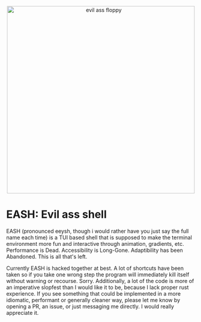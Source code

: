 <p align="center">
  <img height="500" alt="evil ass floppy" src="https://github.com/user-attachments/assets/78ec94a8-4011-4d50-b41a-a64e3b5341e9" />
</align>

# EASH: Evil ass shell
EASH (pronounced eeysh, though i would rather have you just say the full name each time) is a TUI based shell that is
supposed to make the terminal environment more fun and interactive through animation, gradients, etc.
Performance is Dead. Accessibility is Long-Gone. Adaptibility has been Abandoned. This is all that's left.

Currently EASH is hacked together at best. A lot of shortcuts have been taken so if you take one wrong step the program
will immediately kill itself without warning or recourse. Sorry.
Additionally, a lot of the code is more of an imperative slopfest than I would like it to be, because I lack proper
rust experience. If you see something that could be implemented in a more idiomatic, performant or generally cleaner way,
please let me know by opening a PR, an issue, or just messaging me directly. I would really appreciate it.
